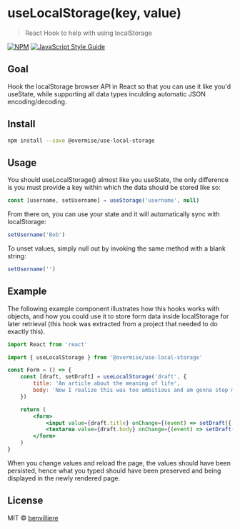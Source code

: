 # useLocalStorage(key, value)

> React Hook to help with using localStorage

[![NPM](https://img.shields.io/npm/v/use-local-storage.svg)](https://www.npmjs.com/package/use-local-storage) [![JavaScript Style Guide](https://img.shields.io/badge/code_style-standard-brightgreen.svg)](https://standardjs.com)

## Goal

Hook the localStorage browser API in React so that you can use it like you'd useState, while supporting all data types inculding automatic JSON encoding/decoding.

## Install

```bash
npm install --save @overmise/use-local-storage
```

## Usage

You should useLocalStorage() almost like you useState, the only difference is you must provide a key within which the data should be stored like so:

```jsx
const [username, setUsername] = useStorage('username', null)
```
From there on, you can use your state and it will automatically sync with localStorage:

```jsx
setUsername('Bob')
```
To unset values, simply null out by invoking the same method with a blank string:

```jsx
setUsername('')
```

## Example

The following example component illustrates how this hooks works with objects, and how you could use it to store form data inside localStorage for later retrieval (this hook was extracted from a project that needed to do exactly this). 

```jsx
import React from 'react'

import { useLocalStorage } from '@overmise/use-local-storage'

const Form = () => {
    const [draft, setDraft] = useLocalStorage('draft', {
        title: 'An article about the meaning of life',
        body: 'Now I realize this was too ambitious and am gonna stop myself there.'
    })

    return (
        <form>
            <input value={draft.title} onChange={(event) => setDraft({ ...draft, title: event.target.value })} />
            <textarea value={draft.body} onChange={(event) => setDraft({ ...draft, body: event.target.value })} />
        </form>
    )
}
```

When you change values and reload the page, the values should have been persisted, hence what you typed should have been preserved and being displayed in the newly rendered page.   

## License

MIT © [benvilliere](https://github.com/benvilliere)
